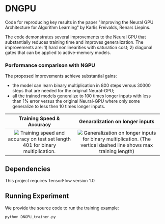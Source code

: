 # DNGPU
Code for reproducing key results in the paper "Improving the Neural GPU Architecture for Algorithm Learning" by Karlis Freivalds, Renars Liepins.

The code demonstrates several improvements to the Neural GPU that substantially reduces training time and improves generalization. The improvements are: 1) hard nonlinearities with saturation cost; 2) diagonal gates that can be applied to active-memory models.

### Porformance comparison with NGPU
The proposed improvements achieve substantial gains:
* the model can learn binary multiplication in 800 steps versus 30000 steps that are needed for the original Neural-GPU;
* all the trained models generalize to 100 times longer inputs with less than 1% error versus the original Neural-GPU where only some generalize to less then 10 times longer inputs.

Training Speed & Accuracy  |  Genaralization on longer inputs
:-------------------------:|:-------------------------:
![](./fig_iteration-ngpu-vs-dngpu.png) Training speed and accuracy on test set length 401 for binary multiplication. | ![](./fig_generalization-ngpu-vs-dngpu-with-max-train-length.png) Generalization on longer inputs for binary multiplication. (The vertical dashed line shows max training length)


## Dependencies

This project requires TensorFlow version 1.0

## Running Experiment

We provide the source code to run the training example:

```bash
python DNGPU_trainer.py
```

